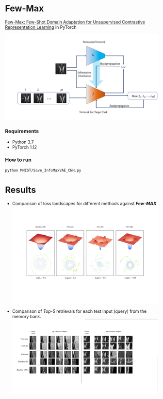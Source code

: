 # Few-Max
[Few-Max: Few-Shot Domain Adaptation for Unsupervised Contrastive Representation Learning](https://arxiv.org/abs/2206.10137) in PyTorch

![alt text](https://github.com/utcsilab/fewmax/blob/master/assets/Framework.png)


### Requirements
- Python 3.7
- PyTorch 1.12

### How to run
```bash
python MNIST/Save_InfoMaxVAE_CNN.py
```

# Results

- Comparison of loss landscapes for different methods against ***Few-MAX***
![alt text](https://github.com/utcsilab/fewmax/blob/master/assets/Loss_landscape.png)

- Comparison of _Top-5_ retrievals for each test input (query) from the memory bank.
![alt text](https://github.com/utcsilab/fewmax/blob/master/assets/5NNs.png)
